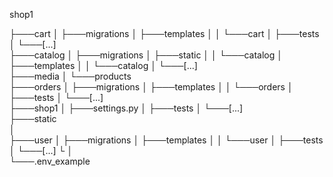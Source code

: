 shop1
            
├───cart
│   ├───migrations
│   ├───templates
│   │   └───cart
│   ├───tests
│   └───[...]         
├───catalog
│   ├───migrations
│   ├───static
│   │   └───catalog
│   ├───templates
│   │   └───catalog
│   └───[...]        
├───media
│   └───products      
├───orders
│   ├───migrations
│   ├───templates
│   │   └───orders
│   ├───tests
│   └───[...]         
├───shop1
│   ├───settings.py
│   ├───tests
│   └───[...]         
├───static            
│       
├───user
│   ├───migrations
│   ├───templates
│   │   └───user
│   ├───tests
│   └───[...]   └
│        
└───.env_example
